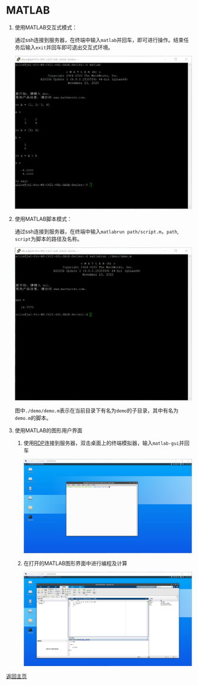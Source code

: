 # MATLAB

1. 使用MATLAB交互式模式：

   通过ssh连接到服务器，在终端中输入```matlab```并回车，即可进行操作。结束任务后输入```exit```并回车即可退出交互式环境。

   ![MATLAB_Interactive](../image/software/matlab/matlab_1.png)

2. 使用MATLAB脚本模式：

   通过ssh连接到服务器，在终端中输入```matlabrun path/script.m```，```path```, ```script```为脚本的路径及名称。

   ![MATLAB_Interactive](../image/software/matlab/matlab_2.png)

   图中```./demo/demo.m```表示在当前目录下有名为```demo```的子目录，其中有名为```demo.m```的脚本。
   
3. 使用MATLAB的图形用户界面

   1. 使用[RDP](https://zhangqian-sh.github.io/Group-Server-Tutorial/connect/rdp)连接到服务器，双击桌面上的终端模拟器，输入```matlab-gui```并回车

      ![MATLAB_GUI_Start](../image/software/matlab/matlab_3.png)

   2. 在打开的MATLAB图形界面中进行编程及计算

      ![MATLAB_GUI_Start](../image/software/matlab/matlab_4.png)

[返回主页](https://zhangqian-sh.github.io/Group-Server-Tutorial)
